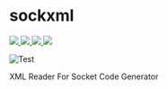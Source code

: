 # sockxml
<a href="https://pypi.org/project/sockxml">
  <img src="https://img.shields.io/pypi/v/sockxml.svg" />
</a>
<a href="https://pypi.org/project/sockxml">
  <img src="https://img.shields.io/badge/license-MIT-blue.svg?maxAge=3600" />
</a>
<a href="https://pypi.org/project/sockxml">
  <img src="https://img.shields.io/pypi/pyversions/sockxml.svg" />
</a>
<a href="https://codecov.io/gh/sockxml/sockxml">
  <img src="https://codecov.io/gh/sockxml/sockxml/branch/master/graph/badge.svg" />
</a>

![Test](https://github.com/rzakaan/sockxml/actions/workflows/pytest.yml/badge.svg)

XML Reader For Socket Code Generator
